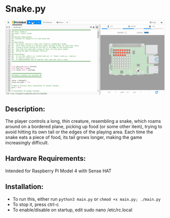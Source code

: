 # Snake.py
<img src="Demo/snake.gif"
     alt="Demo of Snake game"
/>
## Description:
The player controls a long, thin creature, resembling a snake, which roams around on a bordered plane,
picking up food (or some other item), trying to avoid hitting its own tail or the edges of the playing area.
Each time the snake eats a piece of food, its tail grows longer, making the game increasingly difficult.

## Hardware Requirements:
Intended for Raspberry Pi Model 4 with Sense HAT

## Installation:
- To run this, either run `python3 main.py` or `chmod +x main.py; ./main.py`
- To stop it, press ctrl-c
- To enable/disable on startup, edit sudo nano /etc/rc.local


